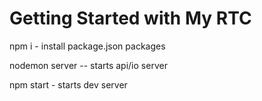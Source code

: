 # Getting Started with My RTC

npm i - install package.json packages

nodemon server -- starts api/io server

npm start - starts dev server
